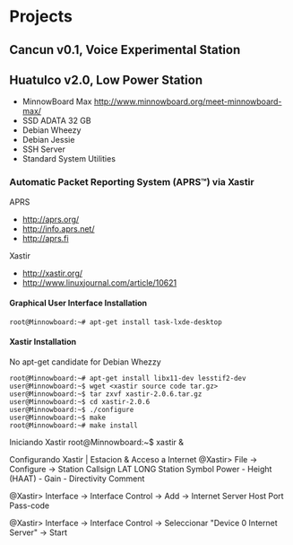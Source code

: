 # Projects

## Cancun v0.1, Voice Experimental Station

## Huatulco v2.0, Low Power Station 

- MinnowBoard Max http://www.minnowboard.org/meet-minnowboard-max/
- SSD ADATA 32 GB
- Debian Wheezy
- Debian Jessie
- SSH Server
- Standard System Utilities

### Automatic Packet Reporting System (APRS™) via Xastir

APRS
- http://aprs.org/
- http://info.aprs.net/
- http://aprs.fi

Xastir
- http://xastir.org/ 
- http://www.linuxjournal.com/article/10621

#### Graphical User Interface Installation

    root@Minnowboard:~# apt-get install task-lxde-desktop

#### Xastir Installation

No apt-get candidate for Debian Whezzy

    root@Minnowboard:~# apt-get install libx11-dev lesstif2-dev
    user@Minnowboard:~$ wget <xastir source code tar.gz>
    user@Minnowboard:~$ tar zxvf xastir-2.0.6.tar.gz
    user@Minnowboard:~$ cd xastir-2.0.6
    user@Minnowboard:~$ ./configure
    user@Minnowboard:~$ make
    root@Minnowboard:~# make install

Iniciando Xastir
root@Minnowboard:~$ xastir &

Configurando Xastir | Estacion & Acceso a Internet
@Xastir> File -> Configure -> Station
 Callsign
 LAT
 LONG
 Station Symbol
 Power - Height (HAAT) - Gain - Directivity
 Comment

@Xastir> Interface -> Interface Control -> Add -> Internet Server
 Host
 Port
 Pass-code

@Xastir> Interface -> Interface Control -> Seleccionar "Device 0 Internet Server" -> Start


